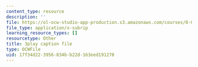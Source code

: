 ```yaml
---
content_type: resource
description: ''
file: https://ol-ocw-studio-app-production.s3.amazonaws.com/courses/8-01sc-classical-mechanics-fall-2016/17f34d223956834bb22d163eed191270_ZMa-xKcM2L8.srt
file_type: application/x-subrip
learning_resource_types: []
resourcetype: Other
title: 3play caption file
type: OCWFile
uid: 17f34d22-3956-834b-b22d-163eed191270
---
```

